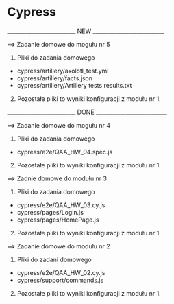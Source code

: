 # Cypress

_________________________ NEW __________________________

==> Zadanie domowe do mogułu nr 5

1. Pliki do zadania domowego
- cypress/artillery/axolotl_test.yml
- cypress/artillery/facts.json
- cypress/artillery/Artillery tests results.txt

2. Pozostałe pliki to wyniki konfiguracji z modułu nr 1.

_________________________ DONE __________________________

==> Zadanie domowe do mogułu nr 4

1. Pliki do zadania domowego
- cypress/e2e/QAA_HW_04.spec.js

2. Pozostałe pliki to wyniki konfiguracji z modułu nr 1.

==> Zadnie domowe do modułu nr 3

1. Pliki do zadania domowego
- cypress/e2e/QAA_HW_03.cy.js
- cypress/pages/Login.js
- cypress/pages/HomePage.js

2. Pozostałe pliki to wyniki konfiguracji z modułu nr 1.

==> Zadanie domowe do modułu nr 2 

1. Pliki do zadani domowego
- cypress/e2e/QAA_HW_02.cy.js 
- cypress/support/commands.js

2. Pozostałe pliki to wyniki konfiguracji z modułu nr 1.

  